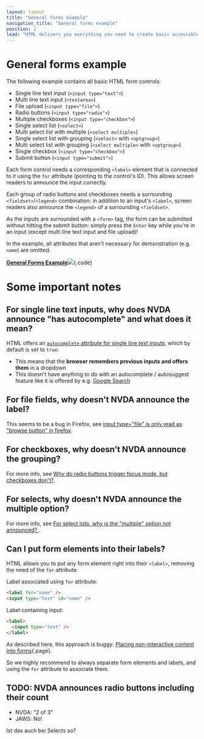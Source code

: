 ```yaml
---
layout: layout
title: "General forms example"
navigation_title: "General forms example"
position: 2
lead: "HTML delivers you everything you need to create basic accessible forms."
---
```


# General forms example

The following example contains all basic HTML form controls:

- Single line text input (`<input type="text">`)
- Multi line text input (`<textarea>`)
- File upload (`<input type="file">`)
- Radio buttons (`<input type="radio">`)
- Multiple checkboxes (`<input type="checkbox">`)
- Single select list (`<select>`)
- Multi select list with multiple (`<select multiple>`)
- Single select list with grouping (`<select>` with `<optgroup>`)
- Multi select list with grouping (`<select multiple>` with `<optgroup>`)
- Single checkbox (`<input type="checkbox">`)
- Submit button (`<input type="submit">`)

Each form control needs a corresponding `<label>` element that is connected to it using the `for` attribute (pointing to the control's ID). This allows screen readers to announce the input correctly.

Each group of radio buttons and checkboxes needs a surrounding `<fieldset>`/`<legend>` combination: in addition to an input's `<label>`, screen readers also announce the `<legend>` of a surrounding `<fieldset>`.

As the inputs are surrounded with a `<form>` tag, the form can be submitted without hitting the submit button: simply press the `Enter` key while you're in an input (except multi line text input and file upload)!

In the example, all attributes that aren't necessary for demonstration (e.g. `name`) are omitted.

[**General Forms Example**![](https://s3-us-west-2.amazonaws.com/i.cdpn.io/1279260.PKoRLG.small.6a7b1012-93dd-423f-8917-f8a87c7291a0.png)](https://codepen.io/accessibility-developer-guide/pen/PKoRLG){.code}

# Some important notes

## For single line text inputs, why does NVDA announce "has autocomplete" and what does it mean?

HTML offers an [`autocomplete` attribute for single line text inputs](https://www.w3schools.com/tags/att_input_autocomplete.asp), which by default is set to `true`:

- This means that the **browser remembers previous inputs and offers them** in a dropdown
- This doesn't have anything to do with an autocomplete / autosuggest feature like it is offered by e.g. [Google Search](https://www.google.com)

## For file fields, why doesn't NVDA announce the label?

This seems to be a bug in Firefox, see [input type="file" is only read as "browse button" in firefox](https://github.com/nvaccess/nvda/issues/5326).

## For checkboxes, why doesn't NVDA announce the grouping?

For more info, see [Why do radio buttons trigger focus mode, but checkboxes don't?](https://github.com/nvaccess/nvda/issues/7578).

## For selects, why doesn't NVDA announce the multiple option?

For more info, see [For select lists, why is the "multiple" option not announced? ](https://github.com/nvaccess/nvda/issues/7579).

## Can I put form elements into their labels?

HTML allows you to put any form element right into their `<label>`, removing the need of the `for` attribute.

Label associated using `for` attribute:

```html
<label for="name" />
<input type="text" id="name" />
```

Label containing input:

```html
<label>
  <input type="text" />
</label>
```

As described here, this approach is buggy: [Placing non-interactive content into forms](/examples/forms/non-interactive-content-in-forms){.page}.

So we highly recommend to always separate form elements and labels, and using the `for` attribute to associate them.

## TODO: NVDA announces radio buttons including their count

- NVDA: "2 of 3"
- JAWS: Nö!

Ist das auch bei Selects so?